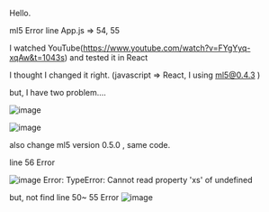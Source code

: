 Hello. 

ml5 Error line App.js => 54, 55 

I watched YouTube(https://www.youtube.com/watch?v=FYgYyq-xqAw&t=1043s) and tested it in React 

I thought I changed it right. (javascript => React, I using ml5@0.4.3 ) 

but, I have two problem.... 

![image](https://user-images.githubusercontent.com/52366178/78209852-2ecff400-74e3-11ea-8319-25ded8730808.png)

![image](https://user-images.githubusercontent.com/52366178/78209874-3e4f3d00-74e3-11ea-853a-5d62926f7c99.png)

also change ml5 version 0.5.0 , same code.

line 56 Error 

![image](https://user-images.githubusercontent.com/52366178/78227681-977d9780-7508-11ea-917d-b94c6ce96aef.png)
Error: TypeError: Cannot read property 'xs' of undefined

but, not find line 50~ 55 Error 
![image](https://user-images.githubusercontent.com/52366178/78227902-f3e0b700-7508-11ea-89e4-4d6d1169f11e.png)
